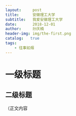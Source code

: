 ```yaml
---
layout:     post
title:      安徽理工大学
subtitle:   我爱安徽理工大学
date:       2018-12-01
author:     孙庆楠
header-img: img/the-first.png
catalog:   true
tags:
    - 往事如烟
---
```

# 一级标题
## 二级标题
（正文内容
